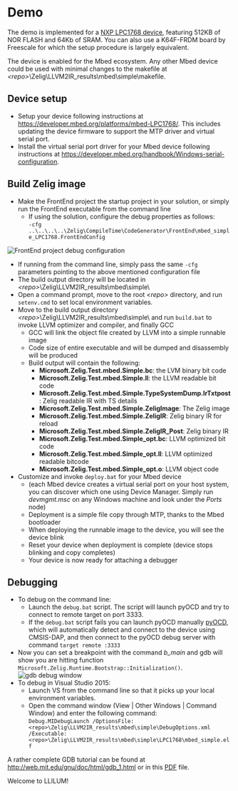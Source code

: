 # Demo 
The demo is implemented for a [NXP LPC1768 device](https://developer.mbed.org/platforms/mbed-LPC1768/), featuring 512KB of NOR FLASH and 64Kb of SRAM. You can also use a K64F-FRDM board by Freescale for which the setup procedure is largely equivalent. 

The device is enabled for the Mbed ecosystem. Any other Mbed device could be used with minimal changes to the makefile at _\<repo\>_\\Zelig\\LLVM2IR_results\\mbed\\simple\\makefile.  

## Device setup
* Setup your device following instructions at https://developer.mbed.org/platforms/mbed-LPC1768/. This includes updating the device firmware to support the MTP driver and virtual serial port. 
* Install the virtual serial port driver for your Mbed device following instructions at https://developer.mbed.org/handbook/Windows-serial-configuration. 

## Build Zelig image
* Make the FrontEnd project the startup project in your solution, or simply run the FrontEnd executable from the command line
  * If using the solution, configure the debug properties as follows:  
    `-cfg ..\..\..\..\Zelig\CompileTime\CodeGenerator\FrontEnd\mbed_simple_LPC1768.FrontEndConfig`  

![FrontEnd project debug configuration](https://github.com/NETMF/llilum-pr/wiki/FrontEndconfig.PNG)

  * If running from the command line, simply pass the same `-cfg` parameters pointing to the above mentioned configuration file 
  * The build output directory will be located in _\<repo\>_\\Zelig\\LLVM2IR_results\\mbed\\simple\\
* Open a command prompt, move to the root _\<repo\>_ directory, and run `setenv.cmd` to set local environment variables.
* Move to the build output directory _\<repo\>_\\Zelig\\LLVM2IR_results\\mbed\\simple\\ and run `build.bat` to invoke LLVM optimizer and compiler, and finally GCC 
  * GCC will link the object file created by LLVM into a simple runnable image 
  * Code size of entire executable and will be dumped and disassembly will be produced 
  * Build output will contain the following: 
    * **Microsoft.Zelig.Test.mbed.Simple.bc**: the LVM binary bit code 
    * **Microsoft.Zelig.Test.mbed.Simple.ll**: the LLVM readable bit code     
    * **Microsoft.Zelig.Test.mbed.Simple.TypeSystemDump.IrTxtpost**: Zelig readable IR with TS details 
    * **Microsoft.Zelig.Test.mbed.Simple.ZeligImage**: The Zelig image
    * **Microsoft.Zelig.Test.mbed.Simple.ZeligIR**: Zelig binary IR for reload
    * **Microsoft.Zelig.Test.mbed.Simple.ZeligIR_Post**: Zelig binary IR 
    * **Microsoft.Zelig.Test.mbed.Simple_opt.bc**: LLVM optimized bit code 
    * **Microsoft.Zelig.Test.mbed.Simple_opt.ll**: LLVM optimized readable bitcode 
    * **Microsoft.Zelig.Test.mbed.Simple_opt.o**: LLVM object code 
* Customize and invoke `deploy.bat` for your Mbed device
    * (each Mbed device creates a virtual serial port on your host system, you can discover which one using Device Manager. Simply run _devmgmt.msc_ on any Windows machine and look under the _Ports_ node) 
    * Deployment is a simple file copy through MTP, thanks to the Mbed bootloader 
    * When deploying the runnable image to the device, you will see the device blink 
    * Reset your device when deployment is complete (device stops blinking and copy completes) 
  * Your device is now ready for attaching a debugger

## Debugging
* To debug on the command line:
  * Launch the `debug.bat` script. The script will launch pyOCD and try to connect to remote target on port 3333. 
  * If the `debug.bat` script fails you can launch pyOCD manually [pyOCD](https://launchpad.net/gcc-arm-embedded-misc/pyocd-binary/), which will automatically detect and connect to the device using CMSIS-DAP, and then connect to the pyOCD debug server with command `target remote :3333`
* Now you can set a breakpoint with the command _b_main_ and gdb will show you are hitting function `Microsoft.Zelig.Runtime.Bootstrap::Initialization()`.  
    ![gdb debug window](https://github.com/NETMF/llilum-pr/wiki/GDBDebug.PNG)  
* To debug in Visual Studio 2015:
  * Launch VS from the command line so that it picks up your local environment variables.
  * Open the command window (View | Other Windows | Command Window) and enter the following command:  
    `Debug.MIDebugLaunch /OptionsFile:<repo>\Zelig\LLVM2IR_results\mbed\simple\DebugOptions.xml  /Executable:<repo>\Zelig\LLVM2IR_results\mbed\simple\LPC1768\mbed_simple.elf`

A rather complete GDB tutorial can be found at http://web.mit.edu/gnu/doc/html/gdb_1.html or in this [PDF](https://github.com/NETMF/llilum-pr/wiki/gdbTutorial.pdf) file.

Welcome to LLILUM!  

